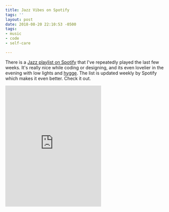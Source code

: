 ```yaml
---
title: Jazz Vibes on Spotify
tags: ''
layout: post
date: 2018-08-20 22:10:53 -0500
tags:
- music
- code
- self-care

---
```


There is a [Jazz playlist on Spotify](https://open.spotify.com/user/spotify/playlist/37i9dQZF1DX0SM0LYsmbMT?si=6tzalt14TwisRU6xUpa2mA) that I've repeatedly played the last few weeks. It's really nice while coding or designing, and its even lovelier in the evening with low lights and [hygge](https://www.newyorker.com/culture/culture-desk/the-year-of-hygge-the-danish-obsession-with-getting-cozy). The list is updated weekly by Spotify which makes it even better. Check it out.

<iframe src="https://open.spotify.com/embed/user/spotify/playlist/37i9dQZF1DX0SM0LYsmbMT" width="300" height="380" frameborder="0" allowtransparency="true" allow="encrypted-media"></iframe>

